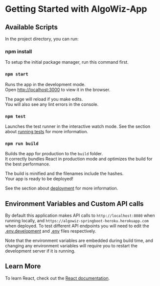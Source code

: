# Getting Started with AlgoWiz-App

## Available Scripts

In the project directory, you can run:

### npm install

To setup the initial package manager, run this command first.

### `npm start`

Runs the app in the development mode.\
Open [http://localhost:3000](http://localhost:3000) to view it in 
the browser.

The page will reload if you make edits.\
You will also see any lint errors in the console.

### `npm test`

Launches the test runner in the interactive watch mode. See the section about 
[running tests](https://facebook.github.io/create-react-app/docs/running-tests) 
for more information.

### `npm run build`

Builds the app for production to the `build` folder.\
It correctly bundles React in production mode and optimizes the build 
for the best performance.

The build is minified and the filenames include the hashes.\
Your app is ready to be deployed!

See the section about 
[deployment](https://facebook.github.io/create-react-app/docs/deployment) 
for more information.

## Environment Variables and Custom API calls

By default this application makes API calls to `http://localhost:8080`
when running locally, and `https://algowiz-springboot-heroku.herokuapp.com`
when deployed. To test different API endpoints you will need to edit the
[.env.development](./.env.development) and [.env](./.env)  files respectively. 

Note that the environment variables are embedded during build time, 
and changing any environment variables will require you to restart 
the development server if it is running.

## Learn More

To learn React, check out the [React documentation](https://reactjs.org/).

